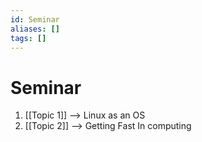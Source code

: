 ```yaml
---
id: Seminar
aliases: []
tags: []
---
```


# Seminar

1. [[Topic 1]] --> Linux as an OS
2. [[Topic 2]] --> Getting Fast In computing




